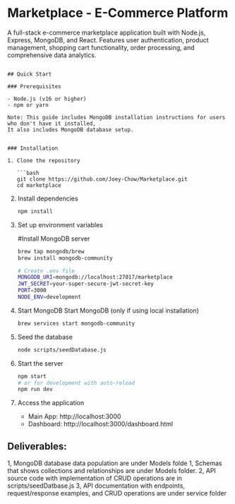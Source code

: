 # Marketplace - E-Commerce Platform

A full-stack e-commerce marketplace application built with Node.js, Express, MongoDB, and React. Features user authentication, product management, shopping cart functionality, order processing, and comprehensive data analytics.

````

## Quick Start

### Prerequisites

- Node.js (v16 or higher)
- npm or yarn

Note: This guide includes MongoDB installation instructions for users who don't have it installed,
It also includes MongoDB database setup.


### Installation

1. Clone the repository

   ```bash
   git clone https://github.com/Joey-Chow/Marketplace.git
   cd marketplace
````

2. Install dependencies

   ```bash
   npm install
   ```

3. Set up environment variables

   #Install MongoDB server
   ```bash
   brew tap mongodb/brew
   brew install mongodb-community

   # Create .env file
   MONGODB_URI=mongodb://localhost:27017/marketplace
   JWT_SECRET=your-super-secure-jwt-secret-key
   PORT=3000
   NODE_ENV=development
   ```

4. Start MongoDB
   Start MongoDB (only if using local installation)

   ```bash
   brew services start mongodb-community

   ```

5. Seed the database

   ```bash
   node scripts/seedDatabase.js
   ```

6. Start the server

   ```bash
   npm start
   # or for development with auto-reload
   npm run dev
   ```

7. Access the application
   - Main App: http://localhost:3000
   - Dashboard: http://localhost:3000/dashboard.html


## Deliverables:
   1, MongoDB database data population are under Models folde
   1, Schemas that shows collections and relationships are under Models folder.
   2, API source code with implementation of CRUD operations are in scripts/seedDatbase.js
   3, API documentation with endpoints, request/response examples, and CRUD operations are under service folder
